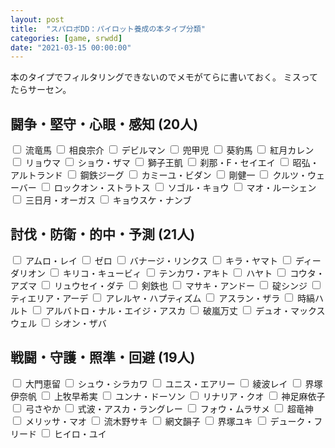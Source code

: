 ```yaml
---
layout: post
title:  "スパロボDD：パイロット養成の本タイプ分類"
categories: [game, srwdd]
date: "2021-03-15 00:00:00"
---
```


本のタイプでフィルタリングできないのでメモがてらに書いておく。
ミスってたらサーセン。

## 闘争・堅守・心眼・感知 (20人)

<input type="checkbox" id="流竜馬">
<label for="流竜馬">流竜馬</label>

<input type="checkbox" id="相良宗介">
<label for="相良宗介">相良宗介</label>

<input type="checkbox" id="デビルマン">
<label for="デビルマン">デビルマン</label>

<input type="checkbox" id="兜甲児">
<label for="兜甲児">兜甲児</label>

<input type="checkbox" id="葵豹馬">
<label for="葵豹馬">葵豹馬</label>

<input type="checkbox" id="紅月カレン">
<label for="紅月カレン">紅月カレン</label>

<input type="checkbox" id="リョウマ">
<label for="リョウマ">リョウマ</label>

<input type="checkbox" id="ショウ・ザマ">
<label for="ショウ・ザマ">ショウ・ザマ</label>

<input type="checkbox" id="獅子王凱">
<label for="獅子王凱">獅子王凱</label>

<input type="checkbox" id="刹那・F・セイエイ">
<label for="刹那・F・セイエイ">刹那・F・セイエイ</label>

<input type="checkbox" id="昭弘・アルトランド">
<label for="昭弘・アルトランド">昭弘・アルトランド</label>

<input type="checkbox" id="鋼鉄ジーグ">
<label for="鋼鉄ジーグ">鋼鉄ジーグ</label>

<input type="checkbox" id="カミーユ・ビダン">
<label for="カミーユ・ビダン">カミーユ・ビダン</label>

<input type="checkbox" id="剛健一">
<label for="剛健一">剛健一</label>

<input type="checkbox" id="クルツ・ウェーバー">
<label for="クルツ・ウェーバー">クルツ・ウェーバー</label>

<input type="checkbox" id="ロックオン・ストラトス">
<label for="ロックオン・ストラトス">ロックオン・ストラトス</label>

<input type="checkbox" id="ソゴル・キョウ">
<label for="ソゴル・キョウ">ソゴル・キョウ</label>

<input type="checkbox" id="マオ・ルーシェン">
<label for="マオ・ルーシェン">マオ・ルーシェン</label>

<input type="checkbox" id="三日月・オーガス">
<label for="三日月・オーガス">三日月・オーガス</label>

<input type="checkbox" id="キョウスケ・ナンブ">
<label for="キョウスケ・ナンブ">キョウスケ・ナンブ</label>

## 討伐・防衛・的中・予測 (21人)

<input type="checkbox" id="アムロ・レイ">
<label for="アムロ・レイ">アムロ・レイ</label>

<input type="checkbox" id="ゼロ">
<label for="ゼロ">ゼロ</label>

<input type="checkbox" id="バナージ・リンクス">
<label for="バナージ・リンクス">バナージ・リンクス</label>

<input type="checkbox" id="キラ・ヤマト">
<label for="キラ・ヤマト">キラ・ヤマト</label>

<input type="checkbox" id="ディーダリオン">
<label for="ディーダリオン">ディーダリオン</label>

<input type="checkbox" id="キリコ・キュービィ">
<label for="キリコ・キュービィ">キリコ・キュービィ</label>

<input type="checkbox" id="テンカワ・アキト">
<label for="テンカワ・アキト">テンカワ・アキト</label>

<input type="checkbox" id="ハヤト">
<label for="ハヤト">ハヤト</label>

<input type="checkbox" id="コウタ・アズマ">
<label for="コウタ・アズマ">コウタ・アズマ</label>

<input type="checkbox" id="リュウセイ・ダテ">
<label for="リュウセイ・ダテ">リュウセイ・ダテ</label>

<input type="checkbox" id="剣鉄也">
<label for="剣鉄也">剣鉄也</label>

<input type="checkbox" id="マサキ・アンドー">
<label for="マサキ・アンドー">マサキ・アンドー</label>

<input type="checkbox" id="碇シンジ">
<label for="碇シンジ">碇シンジ</label>

<input type="checkbox" id="ティエリア・アーデ">
<label for="ティエリア・アーデ">ティエリア・アーデ</label>

<input type="checkbox" id="アレルヤ・ハプティズム">
<label for="アレルヤ・ハプティズム">アレルヤ・ハプティズム</label>

<input type="checkbox" id="アスラン・ザラ">
<label for="アスラン・ザラ">アスラン・ザラ</label>

<input type="checkbox" id="時縞ハルト">
<label for="時縞ハルト">時縞ハルト</label>

<input type="checkbox" id="アルバトロ・ナル・エイジ・アスカ">
<label for="アルバトロ・ナル・エイジ・アスカ">アルバトロ・ナル・エイジ・アスカ</label>

<input type="checkbox" id="破嵐万丈">
<label for="破嵐万丈">破嵐万丈</label>

<input type="checkbox" id="デュオ・マックスウェル">
<label for="デュオ・マックスウェル">デュオ・マックスウェル</label>

<input type="checkbox" id="シオン・ザバ">
<label for="シオン・ザバ">シオン・ザバ</label>

## 戦闘・守護・照準・回避 (19人)

<input type="checkbox" id="大門恵留">
<label for="大門恵留">大門恵留</label>

<input type="checkbox" id="シュウ・シラカワ">
<label for="シュウ・シラカワ">シュウ・シラカワ</label>

<input type="checkbox" id="ユニス・エアリー">
<label for="ユニス・エアリー">ユニス・エアリー</label>

<input type="checkbox" id="綾波レイ">
<label for="綾波レイ">綾波レイ</label>

<input type="checkbox" id="界塚伊奈帆">
<label for="界塚伊奈帆">界塚伊奈帆</label>

<input type="checkbox" id="上牧早希実">
<label for="上牧早希実">上牧早希実</label>

<input type="checkbox" id="ユンナ・ドーソン">
<label for="ユンナ・ドーソン">ユンナ・ドーソン</label>

<input type="checkbox" id="リナリア・クオ">
<label for="リナリア・クオ">リナリア・クオ</label>

<input type="checkbox" id="神足麻依子">
<label for="神足麻依子">神足麻依子</label>

<input type="checkbox" id="弓さやか">
<label for="弓さやか">弓さやか</label>

<input type="checkbox" id="式波・アスカ・ラングレー">
<label for="式波・アスカ・ラングレー">式波・アスカ・ラングレー</label>

<input type="checkbox" id="フォウ・ムラサメ">
<label for="フォウ・ムラサメ">フォウ・ムラサメ</label>

<input type="checkbox" id="超竜神">
<label for="超竜神">超竜神</label>

<input type="checkbox" id="メリッサ・マオ">
<label for="メリッサ・マオ">メリッサ・マオ</label>

<input type="checkbox" id="流木野サキ">
<label for="流木野サキ">流木野サキ</label>

<input type="checkbox" id="網文韻子">
<label for="網文韻子">網文韻子</label>

<input type="checkbox" id="界塚ユキ">
<label for="界塚ユキ">界塚ユキ</label>

<input type="checkbox" id="デューク・フリード">
<label for="デューク・フリード">デューク・フリード</label>

<input type="checkbox" id="ヒイロ・ユイ">
<label for="ヒイロ・ユイ">ヒイロ・ユイ</label>

<script>
const STORAGE_KEY = '2021-03-05-report';
const CHECKBOX_QUERY = 'article input[type="checkbox"]';
function load() {
  var pilots = JSON.parse(localStorage.getItem(STORAGE_KEY));

  if (pilots && pilots['pilots']) {
    var checked = pilots['pilots'];
    [...document.querySelectorAll(CHECKBOX_QUERY)].forEach((e) => {
      var status = checked[e.parentElement.innerText];
      if (status) {
        e.checked = true;
      }
    });
  }

  [...document.querySelectorAll(CHECKBOX_QUERY)].forEach((e) => {
    e.addEventListener('change', (event) => {
      save();
    });
  });
}

function save() {
  var checked = {};
  [...document.querySelectorAll(CHECKBOX_QUERY)].forEach((c) => {
      checked[c.parentElement.innerText] = c.checked;
  });
  var pilots = { 'pilots': checked };

  localStorage.setItem(STORAGE_KEY, JSON.stringify(pilots));
}

window.onload = () => {
  load();
}
</script>